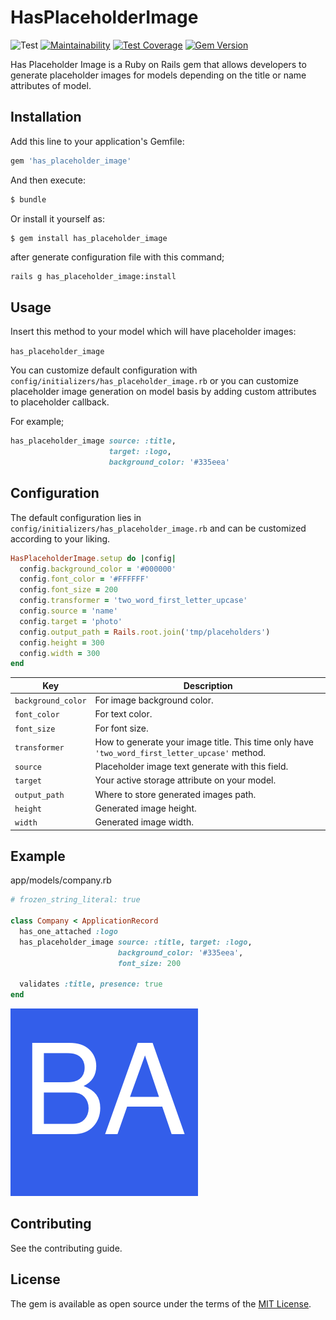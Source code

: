 # HasPlaceholderImage
![Test](https://github.com/buck-ai/has-placeholder-image/workflows/Test/badge.svg)
[![Maintainability](https://api.codeclimate.com/v1/badges/d7ff2ca5f9ceb238c353/maintainability)](https://codeclimate.com/github/buck-ai/has_placeholder_image/maintainability)
[![Test Coverage](https://api.codeclimate.com/v1/badges/d7ff2ca5f9ceb238c353/test_coverage)](https://codeclimate.com/github/buck-ai/has_placeholder_image/test_coverage)
[![Gem Version](https://badge.fury.io/rb/has_placeholder_image.svg)](https://badge.fury.io/rb/has_placeholder_image)


Has Placeholder Image is a Ruby on Rails gem that allows developers to generate placeholder images for models depending on the title or name attributes of model.

## Installation
Add this line to your application's Gemfile:
```ruby
gem 'has_placeholder_image'
```

And then execute:
```bash
$ bundle
```

Or install it yourself as:
```bash
$ gem install has_placeholder_image
```

after generate configuration file with this command;
```shell script
rails g has_placeholder_image:install
```

## Usage
Insert this method to your model which will have placeholder images:
 
 `has_placeholder_image`

You can customize default configuration with `config/initializers/has_placeholder_image.rb` or you can customize placeholder image generation on model basis by adding custom attributes to placeholder callback.

For example;
```ruby
has_placeholder_image source: :title, 
                      target: :logo, 
                      background_color: '#335eea'
```

## Configuration

The default configuration lies in `config/initializers/has_placeholder_image.rb` and can be customized according to your liking.

```ruby
HasPlaceholderImage.setup do |config|
  config.background_color = '#000000'
  config.font_color = '#FFFFFF'
  config.font_size = 200
  config.transformer = 'two_word_first_letter_upcase'
  config.source = 'name'
  config.target = 'photo'
  config.output_path = Rails.root.join('tmp/placeholders')
  config.height = 300
  config.width = 300
end
```

| Key | Description |
| --- | ----------- |
| `background_color` | For image background color. |
| `font_color` | For text color. |
| `font_size` | For font size. |
| `transformer` | How to generate your image title. This time only have `'two_word_first_letter_upcase'` method. |
| `source` | Placeholder image text generate with this field. |
| `target` | Your active storage attribute on your model. |
| `output_path` | Where to store generated images path. |
| `height` | Generated image height. |
| `width` | Generated image width. |

## Example
app/models/company.rb
```ruby
# frozen_string_literal: true

class Company < ApplicationRecord
  has_one_attached :logo
  has_placeholder_image source: :title, target: :logo,
                        background_color: '#335eea',
			            font_size: 200

  validates :title, presence: true
end
```
![Output](docs/example.png)


## Contributing
See the contributing guide.

## License
The gem is available as open source under the terms of the [MIT License](https://opensource.org/licenses/MIT).
